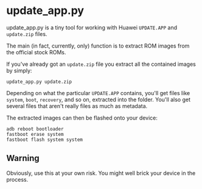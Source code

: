 # update_app.py

update_app.py is a tiny tool for working with Huawei `UPDATE.APP` and
`update.zip` files.

The main (in fact, currently, only) function is to extract ROM images from the
official stock ROMs.

If you've already got an `update.zip` file you extract all the contained images
by simply:

`update_app.py update.zip`

Depending on what the particular `UPDATE.APP` contains, you'll get files like
`system`, `boot`, `recovery`, and so on, extracted into the folder.
You'll also get several files that aren't really files as much as metadata.

The extracted images can then be flashed onto your device:
```
adb reboot bootloader
fastboot erase system 
fastboot flash system system
```


## Warning

Obviously, use this at your own risk.
You might well brick your device in the process.
